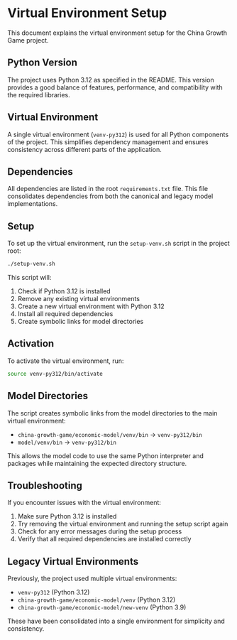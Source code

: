 # Virtual Environment Setup

This document explains the virtual environment setup for the China Growth Game project.

## Python Version

The project uses Python 3.12 as specified in the README. This version provides a good balance of features, performance, and compatibility with the required libraries.

## Virtual Environment

A single virtual environment (`venv-py312`) is used for all Python components of the project. This simplifies dependency management and ensures consistency across different parts of the application.

## Dependencies

All dependencies are listed in the root `requirements.txt` file. This file consolidates dependencies from both the canonical and legacy model implementations.

## Setup

To set up the virtual environment, run the `setup-venv.sh` script in the project root:

```bash
./setup-venv.sh
```

This script will:
1. Check if Python 3.12 is installed
2. Remove any existing virtual environments
3. Create a new virtual environment with Python 3.12
4. Install all required dependencies
5. Create symbolic links for model directories

## Activation

To activate the virtual environment, run:

```bash
source venv-py312/bin/activate
```

## Model Directories

The script creates symbolic links from the model directories to the main virtual environment:

- `china-growth-game/economic-model/venv/bin` → `venv-py312/bin`
- `model/venv/bin` → `venv-py312/bin`

This allows the model code to use the same Python interpreter and packages while maintaining the expected directory structure.

## Troubleshooting

If you encounter issues with the virtual environment:

1. Make sure Python 3.12 is installed
2. Try removing the virtual environment and running the setup script again
3. Check for any error messages during the setup process
4. Verify that all required dependencies are installed correctly

## Legacy Virtual Environments

Previously, the project used multiple virtual environments:
- `venv-py312` (Python 3.12)
- `china-growth-game/economic-model/venv` (Python 3.12)
- `china-growth-game/economic-model/new-venv` (Python 3.9)

These have been consolidated into a single environment for simplicity and consistency.
